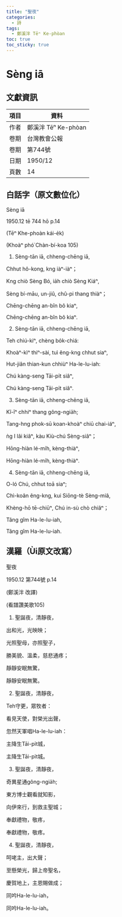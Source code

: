 ```yaml
---
title: "聖夜"
categories:
  - 詩
tags:
  - 鄭溪泮 Tēⁿ Ke-phòan
toc: true
toc_sticky: true
---
```


# Sèng iā

## 文獻資訊

| 項目 | 資料 |
|---|---|
| 作者 | 鄭溪泮 Tēⁿ Ke-phòan |
| 卷期 | 台灣教會公報 |
| 卷期 | 第744號 |
| 日期 | 1950/12 |
| 頁數 | 14 |

## 白話字（原文數位化）

Sèng iā

1950.12 tē 744 hō p.14

(Tēⁿ Khe-phoàn kái-e̍k)

(Khoàⁿ phó͘ Chàn-bí-koa 105)

1. Sèng-tān iā, chheng-chēng iā,

Chhut hô-kong, kng iàⁿ-iàⁿ；

Kng chiò Sèng Bó, ia̍h chiò Sèng Kiáⁿ,

Sèng bí-māu, un-jiû, chû-pi thang thiàⁿ；

Chēng-chēng an-bîn bô kiaⁿ,

Chēng-chēng an-bîn bô kiaⁿ.

2. Sèng-tān iā, chheng-chēng iā,

Teh chiú-kiⁿ, chèng bo̍k-chiá:

Khoàⁿ-kìⁿ thiⁿ-sài, tuì êng-kng chhut siaⁿ,

Hut-jiân thian-kun chhiùⁿ Ha-le-lu-iah:

Chú kàng-seng Tāi-pi̍t siâⁿ,

Chú kàng-seng Tāi-pi̍t siâⁿ.

3. Sèng-tān iā, chheng-chēng iā,

Kî-īⁿ chhiⁿ thang gông-ngia̍h;

Tang-hng phok-sū koan-khoàⁿ chiū chai-iáⁿ,

ǹg I lâi kiâⁿ, kàu Kiù-chú Sèng-siâⁿ；

Hōng-hiàn lé-mi̍h, kèng-thiàⁿ,

Hōng-hiàn lé-mi̍h, kèng-thiàⁿ.

4. Sèng-tān iā, chheng-chēng iā,

O-ló Chú, chhut toā siaⁿ;

Chì-koân êng-kng, kui Siōng-tè Sèng-miâ,

Khèng-hō tē-chiūⁿ, Chú in-sù chò chiâⁿ；

Tâng gîm Ha-le-lu-iah,

Tâng gîm Ha-le-lu-iah.

## 漢羅（Ùi原文改寫）

聖夜

1950.12 第744號 p.14

(鄭溪泮 改譯)

(看譜讚美歌105)

1. 聖誕夜，清靜夜，

出和光，光映映；

光照聖母，亦照聖子，

勝美貌、溫柔，慈悲通疼；

靜靜安眠無驚，

靜靜安眠無驚。

2. 聖誕夜，清靜夜，

Teh守更，眾牧者：

看見天使，對榮光出聲，

忽然天軍唱Ha-le-lu-iah：

主降生Tāi-pi̍t城，

主降生Tāi-pi̍t城。

3. 聖誕夜，清靜夜，

奇異星通gông-ngia̍h;

東方博士觀看就知影，

向伊來行，到救主聖城；

奉獻禮物，敬疼，

奉獻禮物，敬疼。

4. 聖誕夜，清靜夜，

呵咾主，出大聲；

至懸榮光，歸上帝聖名，

慶賀地上，主恩賜做成；

同吟Ha-le-lu-iah，

同吟Ha-le-lu-iah。
